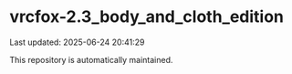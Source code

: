 # vrcfox-2.3_body_and_cloth_edition

Last updated: 2025-06-24 20:41:29

This repository is automatically maintained.
